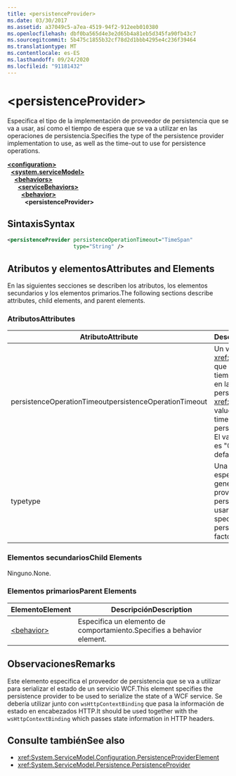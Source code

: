 ```yaml
---
title: <persistenceProvider>
ms.date: 03/30/2017
ms.assetid: a37049c5-a7ea-4519-94f2-912eeb010380
ms.openlocfilehash: dbf0ba565d4e3e2d65b4a81eb5d345fa90fb43c7
ms.sourcegitcommit: 5b475c1855b32cf78d2d1bbb4295e4c236f39464
ms.translationtype: MT
ms.contentlocale: es-ES
ms.lasthandoff: 09/24/2020
ms.locfileid: "91181432"
---
```

# \<persistenceProvider>

<span data-ttu-id="66df6-101">Especifica el tipo de la implementación de proveedor de persistencia que se va a usar, así como el tiempo de espera que se va a utilizar en las operaciones de persistencia.</span><span class="sxs-lookup"><span data-stu-id="66df6-101">Specifies the type of the persistence provider implementation to use, as well as the time-out to use for persistence operations.</span></span>  
  
[**\<configuration>**](../configuration-element.md)\
&nbsp;&nbsp;[**\<system.serviceModel>**](system-servicemodel.md)\
&nbsp;&nbsp;&nbsp;&nbsp;[**\<behaviors>**](behaviors.md)\
&nbsp;&nbsp;&nbsp;&nbsp;&nbsp;&nbsp;[**\<serviceBehaviors>**](servicebehaviors.md)\
&nbsp;&nbsp;&nbsp;&nbsp;&nbsp;&nbsp;&nbsp;&nbsp;[**\<behavior>**](behavior-of-servicebehaviors.md)\
&nbsp;&nbsp;&nbsp;&nbsp;&nbsp;&nbsp;&nbsp;&nbsp;&nbsp;&nbsp;**\<persistenceProvider>**  
  
## <a name="syntax"></a><span data-ttu-id="66df6-102">Sintaxis</span><span class="sxs-lookup"><span data-stu-id="66df6-102">Syntax</span></span>  
  
```xml  
<persistenceProvider persistenceOperationTimeout="TimeSpan"
                     type="String" />
```  
  
## <a name="attributes-and-elements"></a><span data-ttu-id="66df6-103">Atributos y elementos</span><span class="sxs-lookup"><span data-stu-id="66df6-103">Attributes and Elements</span></span>  

 <span data-ttu-id="66df6-104">En las siguientes secciones se describen los atributos, los elementos secundarios y los elementos primarios.</span><span class="sxs-lookup"><span data-stu-id="66df6-104">The following sections describe attributes, child elements, and parent elements.</span></span>  
  
### <a name="attributes"></a><span data-ttu-id="66df6-105">Atributos</span><span class="sxs-lookup"><span data-stu-id="66df6-105">Attributes</span></span>  
  
|<span data-ttu-id="66df6-106">Atributo</span><span class="sxs-lookup"><span data-stu-id="66df6-106">Attribute</span></span>|<span data-ttu-id="66df6-107">Descripción</span><span class="sxs-lookup"><span data-stu-id="66df6-107">Description</span></span>|  
|---------------|-----------------|  
|<span data-ttu-id="66df6-108">persistenceOperationTimeout</span><span class="sxs-lookup"><span data-stu-id="66df6-108">persistenceOperationTimeout</span></span>|<span data-ttu-id="66df6-109">Un valor <xref:System.TimeSpan> que especifica el tiempo de espera usado en las operaciones de persistencia.</span><span class="sxs-lookup"><span data-stu-id="66df6-109">A <xref:System.TimeSpan> value that specifies the time-out used for persistence operations.</span></span> <span data-ttu-id="66df6-110">El valor predeterminado es "00:00:30".</span><span class="sxs-lookup"><span data-stu-id="66df6-110">The default is "00:00:30".</span></span>|  
|<span data-ttu-id="66df6-111">type</span><span class="sxs-lookup"><span data-stu-id="66df6-111">type</span></span>|<span data-ttu-id="66df6-112">Una cadena que especifica el tipo del generador del proveedor de persistencia que se va a usar.</span><span class="sxs-lookup"><span data-stu-id="66df6-112">A string that specifies the type of the persistence provider factory to use.</span></span>|  
  
### <a name="child-elements"></a><span data-ttu-id="66df6-113">Elementos secundarios</span><span class="sxs-lookup"><span data-stu-id="66df6-113">Child Elements</span></span>  

 <span data-ttu-id="66df6-114">Ninguno.</span><span class="sxs-lookup"><span data-stu-id="66df6-114">None.</span></span>  
  
### <a name="parent-elements"></a><span data-ttu-id="66df6-115">Elementos primarios</span><span class="sxs-lookup"><span data-stu-id="66df6-115">Parent Elements</span></span>  
  
|<span data-ttu-id="66df6-116">Elemento</span><span class="sxs-lookup"><span data-stu-id="66df6-116">Element</span></span>|<span data-ttu-id="66df6-117">Descripción</span><span class="sxs-lookup"><span data-stu-id="66df6-117">Description</span></span>|  
|-------------|-----------------|  
|[\<behavior>](behavior-of-endpointbehaviors.md)|<span data-ttu-id="66df6-118">Especifica un elemento de comportamiento.</span><span class="sxs-lookup"><span data-stu-id="66df6-118">Specifies a behavior element.</span></span>|  
  
## <a name="remarks"></a><span data-ttu-id="66df6-119">Observaciones</span><span class="sxs-lookup"><span data-stu-id="66df6-119">Remarks</span></span>  

 <span data-ttu-id="66df6-120">Este elemento especifica el proveedor de persistencia que se va a utilizar para serializar el estado de un servicio WCF.</span><span class="sxs-lookup"><span data-stu-id="66df6-120">This element specifies the persistence provider to be used to serialize the state of a WCF service.</span></span> <span data-ttu-id="66df6-121">Se debería utilizar junto con `wsHttpContextBinding` que pasa la información de estado en encabezados HTTP.</span><span class="sxs-lookup"><span data-stu-id="66df6-121">It should be used together with the `wsHttpContextBinding` which passes state information in HTTP headers.</span></span>  
  
## <a name="see-also"></a><span data-ttu-id="66df6-122">Consulte también</span><span class="sxs-lookup"><span data-stu-id="66df6-122">See also</span></span>

- <xref:System.ServiceModel.Configuration.PersistenceProviderElement>
- <xref:System.ServiceModel.Persistence.PersistenceProvider>
